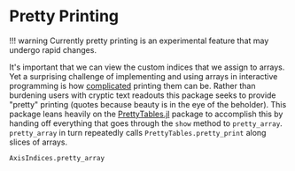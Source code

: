 # Pretty Printing

!!! warning
    Currently pretty printing is an experimental feature that may undergo rapid changes.

It's important that we can view the custom indices that we assign to arrays.
Yet a surprising challenge of implementing and using arrays in interactive programming is how [complicated](https://github.com/JuliaLang/julia/blob/master/base/arrayshow.jl) printing them can be.
Rather than burdening users with cryptic text readouts this package seeks to provide "pretty" printing (quotes because beauty is in the eye of the beholder).
This package leans heavily on the [PrettyTables.jl]() package to accomplish this by handing off everything that goes through the `show` method to `pretty_array`.
`pretty_array` in turn repeatedly calls `PrettyTables.pretty_print` along slices of arrays.

```@docs
AxisIndices.pretty_array
```
